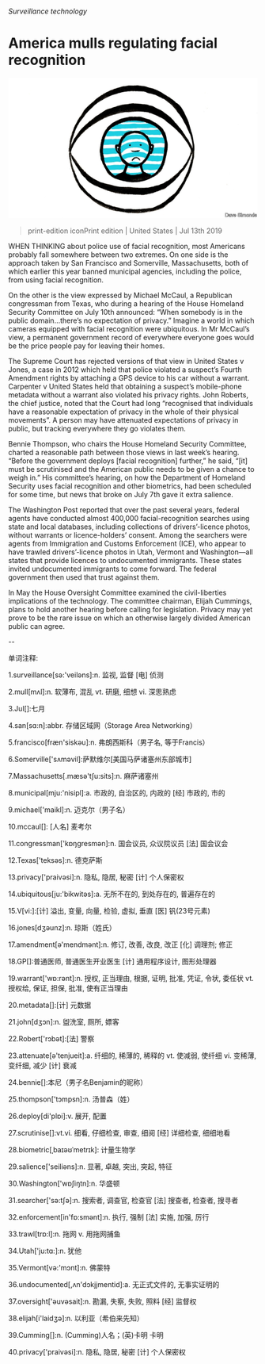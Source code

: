 ###### Surveillance technology

# America mulls regulating facial recognition 

![image](images/20190713_USD001_0.jpg) 

> print-edition iconPrint edition | United States | Jul 13th 2019 

WHEN THINKING about police use of facial recognition, most Americans probably fall somewhere between two extremes. On one side is the approach taken by San Francisco and Somerville, Massachusetts, both of which earlier this year banned municipal agencies, including the police, from using facial recognition. 

On the other is the view expressed by Michael McCaul, a Republican congressman from Texas, who during a hearing of the House Homeland Security Committee on July 10th announced: “When somebody is in the public domain…there’s no expectation of privacy.” Imagine a world in which cameras equipped with facial recognition were ubiquitous. In Mr McCaul’s view, a permanent government record of everywhere everyone goes would be the price people pay for leaving their homes. 

The Supreme Court has rejected versions of that view in United States v Jones, a case in 2012 which held that police violated a suspect’s Fourth Amendment rights by attaching a GPS device to his car without a warrant. Carpenter v United States held that obtaining a suspect’s mobile-phone metadata without a warrant also violated his privacy rights. John Roberts, the chief justice, noted that the Court had long “recognised that individuals have a reasonable expectation of privacy in the whole of their physical movements”. A person may have attenuated expectations of privacy in public, but tracking everywhere they go violates them. 

Bennie Thompson, who chairs the House Homeland Security Committee, charted a reasonable path between those views in last week’s hearing. “Before the government deploys [facial recognition] further,” he said, “[it] must be scrutinised and the American public needs to be given a chance to weigh in.” His committee’s hearing, on how the Department of Homeland Security uses facial recognition and other biometrics, had been scheduled for some time, but news that broke on July 7th gave it extra salience. 

The Washington Post reported that over the past several years, federal agents have conducted almost 400,000 facial-recognition searches using state and local databases, including collections of drivers’-licence photos, without warrants or licence-holders’ consent. Among the searchers were agents from Immigration and Customs Enforcement (ICE), who appear to have trawled drivers’-licence photos in Utah, Vermont and Washington—all states that provide licences to undocumented immigrants. These states invited undocumented immigrants to come forward. The federal government then used that trust against them. 

In May the House Oversight Committee examined the civil-liberties implications of the technology. The committee chairman, Elijah Cummings, plans to hold another hearing before calling for legislation. Privacy may yet prove to be the rare issue on which an otherwise largely divided American public can agree.  

-- 

 单词注释:

1.surveillance[sә:'veilәns]:n. 监视, 监督 [电] 侦测 

2.mull[mʌl]:n. 软薄布, 混乱 vt. 研磨, 细想 vi. 深思熟虑 

3.Jul[]:七月 

4.san[sɑ:n]:abbr. 存储区域网（Storage Area Networking） 

5.francisco[fræn'siskәu]:n. 弗朗西斯科（男子名, 等于Francis） 

6.Somerville['sʌmәvil]:萨默维尔[美国马萨诸塞州东部城市] 

7.Massachusetts[.mæsә'tʃu:sits]:n. 麻萨诸塞州 

8.municipal[mju:'nisipl]:a. 市政的, 自治区的, 内政的 [经] 市政的, 市的 

9.michael['maikl]:n. 迈克尔（男子名） 

10.mccaul[]: [人名] 麦考尔 

11.congressman['kɒŋgresmәn]:n. 国会议员, 众议院议员 [法] 国会议会 

12.Texas['teksәs]:n. 德克萨斯 

13.privacy['praivәsi]:n. 隐私, 隐居, 秘密 [计] 个人保密权 

14.ubiquitous[ju:'bikwitәs]:a. 无所不在的, 到处存在的, 普遍存在的 

15.V[vi:]:[计] 溢出, 变量, 向量, 检验, 虚拟, 垂直 [医] 钒(23号元素) 

16.jones[dʒәunz]:n. 琼斯（姓氏） 

17.amendment[ә'mendmәnt]:n. 修订, 改善, 改良, 改正 [化] 调理剂; 修正 

18.GP[]:普通医师, 普通医生开业医生 [计] 通用程序设计, 图形处理器 

19.warrant['wɒ:rәnt]:n. 授权, 正当理由, 根据, 证明, 批准, 凭证, 令状, 委任状 vt. 授权给, 保证, 担保, 批准, 使有正当理由 

20.metadata[]:[计] 元数据 

21.john[dʒɔn]:n. 盥洗室, 厕所, 嫖客 

22.Robert['rɔbәt]:[法] 警察 

23.attenuate[ә'tenjueit]:a. 纤细的, 稀薄的, 稀释的 vt. 使减弱, 使纤细 vi. 变稀薄, 变纤细, 减少 [计] 衰减 

24.bennie[]:本尼（男子名Benjamin的昵称） 

25.thompson['tɔmpsn]:n. 汤普森（姓） 

26.deploy[di'plɒi]:v. 展开, 配置 

27.scrutinise[]:vt.vi. 细看, 仔细检查, 审查, 细阅 [经] 详细检查, 细细地看 

28.biometric[ˌbaɪəʊˈmetrɪk]: 计量生物学 

29.salience['seiliәns]:n. 显著, 卓越, 突出, 突起, 特征 

30.Washington['wɒʃiŋtn]:n. 华盛顿 

31.searcher['sә:tʃә]:n. 搜索者, 调查官, 检查官 [法] 搜查者, 检查者, 搜寻者 

32.enforcement[in'fɒ:smәnt]:n. 执行, 强制 [法] 实施, 加强, 厉行 

33.trawl[trɒ:l]:n. 拖网 v. 用拖网捕鱼 

34.Utah['ju:tɑ:]:n. 犹他 

35.Vermont[vә:'mɔnt]:n. 佛蒙特 

36.undocumented[,ʌn'dɔkjjmentid]:a. 无正式文件的, 无事实证明的 

37.oversight['әuvәsait]:n. 勘漏, 失察, 失败, 照料 [经] 监督权 

38.elijah[i'laidʒә]:n. 以利亚（希伯来先知） 

39.Cumming[]:n. (Cumming)人名；(英)卡明 卡明 

40.privacy['praivәsi]:n. 隐私, 隐居, 秘密 [计] 个人保密权 


